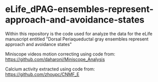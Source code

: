 # eLife_dPAG-ensembles-represent-approach-and-avoidance-states
Within this repository is the code used for analyze the data for the eLife manuscript entitled "Dorsal Periaqueductal gray ensembles represent approach and avoidance states"

Miniscope videos motion correcting using code from: https://github.com/daharoni/Miniscope_Analysis

Calcium activity extracted using code from: https://github.com/zhoupc/CNMF_E
